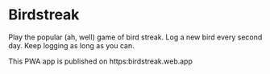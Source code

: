 # Birdstreak

Play the popular (ah, well) game of bird streak. Log a new bird every second day. Keep logging as long as you can.

This PWA app is published on https:birdstreak.web.app
